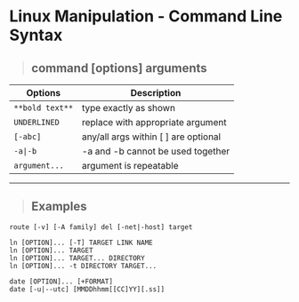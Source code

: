 # Linux Manipulation - Command Line Syntax

> ## **command [options] arguments**


| **Options** | **Description** |
|-------------|-----------------|
| `**bold text**` |	type exactly as shown |
| `UNDERLINED` |	replace with appropriate argument |
| `[-abc]` |		any/all args within [  ] are optional |
| `-a\|-b` | 		-a and -b cannot be used together |
| `argument...` | 	argument is repeatable	 |

---

> ## **Examples**

```
route [-v] [-A family] del [-net|-host] target

ln [OPTION]... [-T] TARGET LINK NAME
ln [OPTION]... TARGET
ln [OPTION]... TARGET... DIRECTORY
ln [OPTION]... -t DIRECTORY TARGET... 

date [OPTION]... [+FORMAT]
date [-u|--utc] [MMDDhhmm[[CC]YY][.ss]]
```